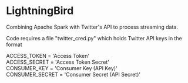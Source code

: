 # LightningBird

Combining Apache Spark with Twitter's API to process streaming data.

Code requires a file "twitter_cred.py" which holds Twitter API keys in the format  

ACCESS_TOKEN = 'Access Token'   
ACCESS_SECRET = 'Access Token Secret'  
CONSUMER_KEY = 'Consumer Key (API Key)'  
CONSUMER_SECRET = 'Consumer Secret (API Secret)'
